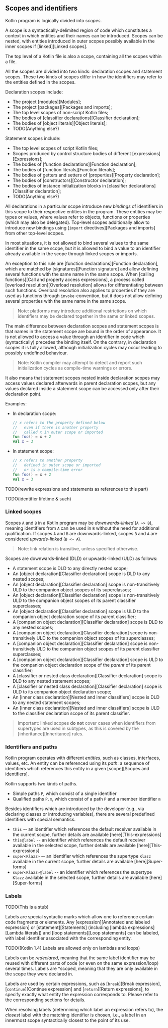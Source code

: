 ## Scopes and identifiers

Kotlin program is logically divided into _scopes_.

A scope is a syntactically-delimited region of code which constitutes a context in which entities and their names can be introduced.
Scopes can be nested, with entities introduced in outer scopes possibly available in the inner scopes if [linked][Linked scopes].

The top level of a Kotlin file is also a scope, containing all the scopes within a file.

All the scopes are divided into two kinds: declaration scopes and statement scopes.
These two kinds of scopes differ in how the identifiers may refer to the entities defined in the scopes.

Declaration scopes include:

- The project [modules][Modules];
- The project [packages][Packages and imports];
- The top level scopes of non-script Kotlin files;
- The bodies of [classifier declarations][Classifier declaration];
- The bodies of [object literals][Object literals];
- TODO(Anything else?)

Statement scopes include:

- The top level scopes of script Kotlin files;
- Scopes produced by control structure bodies of different [expressions][Expressions];
- The bodies of [function declarations][Function declaration];
- The bodies of [function literals][Function literals];
- The bodies of getters and setters of [properties][Property declaration];
- The bodies of [constructors][Constructor declaration];
- The bodies of instance initialization blocks in [classifier declarations][Classifier declaration];
- TODO(Anything else?)

All declarations in a particular scope introduce new _bindings_ of identifiers in this scope to their respective entities in the program.
These entities may be types or values, where values refer to objects, functions or properties (which may also be delegated).
Top-level scopes additionally allow to introduce new bindings using [`import` directives][Packages and imports] from other top-level scopes.

In most situations, it is not allowed to bind several values to the same identifier in the same scope, but it is allowed to bind a value to an identifier already available in the scope through linked scopes or imports.

An exception to this rule are [function declarations][Function declaration], which are matched by [signatures][Function signature] and allow defining several functions with the same name in the same scope.
When [calling functions][Call and property access expressions], a process called [overload resolution][Overload resolution] allows for differentiating between such functions.
Overload resolution also applies to properties if they are used as functions through `invoke`-convention, but it does not allow defining several properties with the same name in the same scope.

> Note: platforms may introduce additional restrictions on which identifiers may be declared together in the same or linked scopes.

The main difference between declaration scopes and statement scopes is that names in the statement scope are bound in the order of appearance.
It is not allowed to access a value through an identifier in code which (syntactically) precedes the binding itself.
On the contrary, in declaration scopes it is fully allowed, although initialization cycles may occur leading to possibly undefined behaviour.

> Note: Kotlin compiler may attempt to detect and report such initialization cycles as compile-time warnings or errors.

It also means that statement scopes nested inside declaration scopes may access values declared afterwards in parent declaration scopes, but any values declared inside a statement scope can be accessed only after their declaration point.

Examples:

- In declaration scope:
  ```kotlin
  // x refers to the property defined below 
  //   even if there is another property
  //   called x in outer scope or imported
  fun foo() = x + 2
  val x = 3
  ```
- In statement scope:
  ```kotlin
  // x refers to another property 
  //   defined in outer scope or imported
  //   or is a compile-time error
  fun foo() = x + 2
  val x = 3
  ```

TODO(rewrite expressions and statements as references to this part)

TODO(identifier lifetime & such)

### Linked scopes

Scopes `A` and `B` in a Kotlin program may be *downwards-linked* (`A ~> B`), meaning identifiers from `A` can be used in `B` without the need for additional qualification.
If scopes `A` and `B` are downwards-linked, scopes `B` and `A` are considered *upwards-linked* (`B <~ A`).

> Note: link relation is transitive, unless specified otherwise.

Scopes are downwards-linked (DLD) or upwards-linked (ULD) as follows:

- A statement scope is DLD to any directly nested scope;
- An [object declaration][Classifier declaration] scope is DLD to any nested scopes;
- An [object declaration][Classifier declaration] scope is non-transitively ULD to the companion object scopes of its superclasses;
- An [object declaration][Classifier declaration] scope is non-transitively ULD to the companion object scopes of its parent classifier superclasses;
- An [object declaration][Classifier declaration] scope is ULD to the companion object declaration scope of its parent classifier;
- A [companion object declaration][Classifier declaration] scope is DLD to any nested scopes;
- A [companion object declaration][Classifier declaration] scope is non-transitively ULD to the companion object scopes of its superclasses;
- A [companion object declaration][Classifier declaration] scope is non-transitively ULD to the companion object scopes of its parent classifier superclasses;
- A [companion object declaration][Classifier declaration] scope is ULD to the companion object declaration scope of the *parent* of its parent classifier;
- A [classifier or nested class declaration][Classifier declaration] scope is DLD to any nested statement scopes;
- A [classifier or nested class declaration][Classifier declaration] scope is ULD to its companion object declaration scope;
- An [inner class declaration][Nested and inner classifiers] scope is DLD to any nested statement scopes;
- An [inner class declaration][Nested and inner classifiers] scope is ULD to the classifier declaration scope of its parent classifier.

> Important: linked scopes **do not** cover cases when identifiers from supertypes are used in subtypes, as this is covered by the [inheritance][Inheritance] rules.

### Identifiers and paths

Kotlin program operates with different *entities*, such as classes, interfaces, values, etc.
An entity can be referenced using its *path*: a sequence of identifiers which references this entity in a given [scope][Scopes and identifiers].

Kotlin supports two kinds of paths.

* Simple paths `P`, which consist of a single identifier
* Qualified paths `P.m`, which consist of a path `P` and a member identifier `m`

Besides identifiers which are introduced by the developer (e.g., via declaring classes or introducing variables), there are several predefined identifiers with special semantics.

* `this` -- an identifier which references the default receiver available in the current scope, further details are available [here][This-expressions]
* `this@label` -- an identifier which references the default receiver available in the selected scope, further details are available [here][This-expressions]
* `super<Klazz>` -- an identifier which references the supertype `Klazz` available in the current scope, further details are available [here][Super-forms]
* `super<Klazz>@label` -- an identifier which references the supertype `Klazz` available in the selected scope, further details are available [here][Super-forms]

### Labels

TODO(This is a stub)

Labels are special syntactic marks which allow one to reference certain code fragments or elements.
Any [expression][Annotated and labeled expression] or [statement][Statements] (including [lambda expressions][Lambda literals]) and [loop statements][Loop statements] can be labeled, with label identifier associated with the corresponding entity.

TODO([Kotlin 1.4] Labels are allowed only on lambdas and loops)

Labels can be *redeclared*, meaning that the same label identifier may be reused with different parts of code (or even on the same expression/loop) several times.
Labels are *scoped, meaning that they are only available in the scope they were declared in.

Labels are used by certain expressions, such as [`break`][Break expression], [`continue`][Continue expression] and [`return`][Return expressions], to specify exactly what entity the expression corresponds to.
Please refer to the corresponding sections for details.

When resolving labels (determining which label an expression refers to), the *closest* label with the matching identifier is chosen, i.e., a label in an innermost scope syntactically closest to the point of its use.
